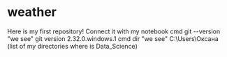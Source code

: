 # weather
Here is my first repository!
Connect it with my notebook
cmd     git --version  "we see"    git version 2.32.0.windows.1
cmd     dir   "we see"   C:\Users\Оксана  (list of my directories where is Data_Science)
